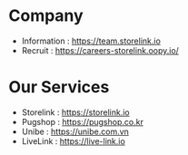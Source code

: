 # Company
* Information : https://team.storelink.io
* Recruit : https://careers-storelink.oopy.io/

# Our Services
* Storelink : https://storelink.io
* Pugshop : https://pugshop.co.kr
* Unibe : https://unibe.com.vn
* LiveLink : https://live-link.io
